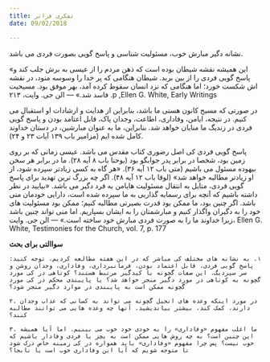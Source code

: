 ```yaml
---
title: تفکری فراتر
date: 09/02/2018

---
```


نشانه دگیر مبارش خوب، مسئولیت شناسی و پاسخ گویی بصورت فردی می باشد.

«این همیشه نقشه شیطان بوده است که ذهن مردم را از عیسی به برش جلب کند و پاسخ گویی فردی را از بین بربد. شیطان هنگامی که پر خدا را وسوسه منود، در نقشه اش شکست خورد؛ اما هنگامی که نزد انسان سقوط کرده آمد، بهر موفق بود. مسیحیت  فاسد شد.» — الن جی. وایت، ۲١۳ .p ,Ellen G. White, Early Writings

در صورتی که مسیح کانون هستی ما باشد، بنابراین از هدایت و ارشادات او استقبال می کنیم. در نتیجه، ایامن، وفاداری، اطاعت، وجدان پاک، قابل اعتامد بودن و پاسخ گویی فردی در زندیگ ما منایان خواهد شد. بنابراین، ما به عنوان مبارشین، در دستان خداوند کامل شده ایم (مزامیر باب ۱۳۹ آیات ۲۳ و ۲۴).

پاسخ گویی فردی کی اصل رضوری کتاب مقدس می باشد. عیسی زمانی که بر روی زمین بود، شخصا در برابر پدر جوابگو بود (یوحنا باب ۸ آیه ۲۸). ما در برابر هر سخن بیهوده مسئول می باشیم (متی باب ۱۲ آیه ۳۶). «هر گاه به کسی زیادتر سپرده شود، از او زیادتر مطالبه خواهد شد» (لوقا باب ۱۲ آیه ۴۸). اگر چه بزرگ ترین تهدید برای پاسخ گویی فردی، متایل به انتقال مسئولیت هایامن به فرد دگیر می باشد. «بیایید در نظر داشته باشیم که آنچه برای رسمایه گذاریی به ما سپرده شده است، دارایی خودمان منی باشد. اگر چنین بود، ما ممکن بود قدرت بصیرتی مطالبه کنیم؛ ممکن بود مسئولیت های خود را به دگیران واگذار کنیم و مبارشمتان را به ایشان بسپاریم. اما منی تواند چنین باشد زیرا خداوند ما را به صورت فردی مبارش خود ساخته است.» — الن جی. وایت، Ellen G. White, Testimonies for the Church, vol. 7, p. 177

**سواالتی برای بحث**

`١. به نشانه های مختلف کی مباشر که در این هفته مطالعه کردیم، توجه کنید:  پاسخ گویی فردی، قابل اعتماد بودن، فرمانبرداری، وفاداری، وجدان روشن و سر سپردیگ. این صفات گچونه با کیدگیر مرتبط هستند؟ کوتاهی در کی مورد گچونه به کوتاهی در مورد دگیر منجر خواهد شد؟ یا پایبندی محکم در کی مورد گچونه ممکن است به پایبندی در موارد دگیر منجر شود؟`

`۲. در مورد اینکه وعده های انجیل گچونه می تواند به کسانی که عذاب وجدان دارند، کمک کند، بیشتر بیاندیشید. آنها چه وعده هایی می توانند مطالبه کنند؟`

`۳. ما اغلب مفهوم «وفاداری» را به خودی خود خوب می بینیم. اما آیا همیشه این چنین است؟ به چه روش هایی ممکن است به یچز یا فردی وفادار باشیم که خوب نیست؟ پس چرا مفهوم «وفاداری» باید همواره در کی زمینه خاص درک شود تا متوجه شویم که آیا این وفاداری خوب است یا نابجا؟`